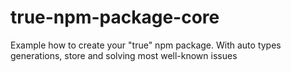 # true-npm-package-core

Example how to create your "true" npm package. 
With auto types generations, store and solving most well-known issues
